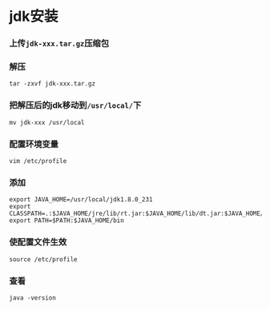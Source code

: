 # jdk安装

### 上传`jdk-xxx.tar.gz`压缩包

### 解压

`tar -zxvf jdk-xxx.tar.gz`

### 把解压后的jdk移动到`/usr/local/`下

`mv jdk-xxx /usr/local`

### 配置环境变量

`vim /etc/profile`

### 添加

```
export JAVA_HOME=/usr/local/jdk1.8.0_231
export CLASSPATH=.:$JAVA_HOME/jre/lib/rt.jar:$JAVA_HOME/lib/dt.jar:$JAVA_HOME/lib/tools.jar
export PATH=$PATH:$JAVA_HOME/bin
```

### 使配置文件生效

`source /etc/profile`

### 查看

`java -version`
